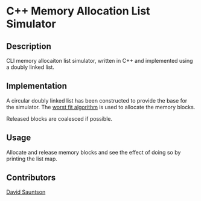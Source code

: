 C++ Memory Allocation List Simulator
====================================

Description
-----------

CLI memory allocaiton list simulator, written in C++ and implemented using a doubly linked list.


Implementation
--------------

A circular doubly linked list has been constructed to provide the base for the simulator.  The [worst fit algorithm](http://goo.gl/qwgLD) is used to allocate the memory blocks.

Released blocks are coalesced if possible.


Usage
-----

Allocate and release memory blocks and see the effect of doing so by printing the list map.


Contributors
------------

[David Sauntson](http://www.davidsauntson.com)